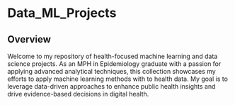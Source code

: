 # Data_ML_Projects

## Overview
Welcome to my repository of health-focused machine learning and data science projects. As an MPH in Epidemiology graduate with a passion for applying advanced analytical techniques, this collection showcases my efforts to apply machine learning methods with to health data. My goal is to leverage data-driven approaches to enhance public health insights and drive evidence-based decisions in digital health.

